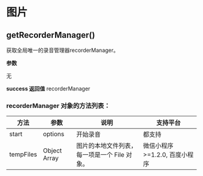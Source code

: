 # 图片

## getRecorderManager()

获取全局唯一的录音管理器recorderManager。

**参数**

无

**success 返回值**  recorderManager

### recorderManager 对象的方法列表：

| 方法     | 参数         | 说明  | 支持平台 |
| -------- | ------------ | -------- | -------- |
| start | options | 开始录音 | 都支持 |
| tempFiles | Object Array | 图片的本地文件列表，每一项是一个 File 对象。 | 微信小程序>=1.2.0, 百度小程序 |
